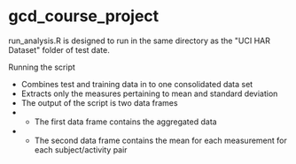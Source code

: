 gcd_course_project
==================

run_analysis.R is designed to run in the same directory as the "UCI HAR Dataset" folder of test date.

Running the script
* Combines test and training data in to one consolidated data set
* Extracts only the measures pertaining to mean and standard deviation
* The output of the script is two data frames
* * The first data frame contains the aggregated data
* * The second data frame contains the mean for each measurement for each subject/activity pair
